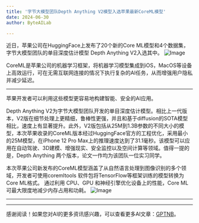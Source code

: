 ```yaml
---
title: '字节大模型团队Depth Anything V2模型入选苹果最新CoreML模型'
date: 2024-06-30
author: ByteAILab

---
```


近日，苹果公司在HuggingFace上发布了20个新的Core ML模型和4个数据集，字节大模型团队的单目深度估计模型 Depth Anything V2入选其中。 ![Image](https://image.jiqizhixin.com/uploads/editor/74961f6f-9700-4870-8128-c1aff7ceafe1/1719564121019.png)

CoreML是苹果公司的机器学习框架，将机器学习模型集成到iOS，MacOS等设备上高效运行，可在无需互联网连接的情况下执行复杂的AI任务，从而增强用户隐私并减少延迟。

---
苹果开发者可以利用这些模型更容易地构建智能、安全的AI应用。

Depth Anything V2为字节大模型团队开发的单目深度估计模型。相比上一代版本，V2版在细节处理上更精细，鲁棒性更强，并且和基于diffusion的SOTA模型相比，速度上有显著提升。此外，V2版包括从25M到1.3B参数的不同大小的模型，本次苹果收录的CoreML版本经过HuggingFace官方的工程优化，采用最小的25M模型，在iPhone 12 Pro Max上的推理速度达到了31.1毫秒。该模型可以应用在自动驾驶、3D建模、增强现实、安全监控以及空间计算等领域。值得一提的是，Depth Anything 两个版本，论文一作均为该团队一位实习同学。

本次苹果公司新发布的CoreML模型涵盖了从自然语言处理到图像识别的多个领域，开发者可使用coremltools 软件包将TensorFlow等框架训练的模型转换为Core ML格式。 通过利用 CPU、GPU 和神经引擎优化设备上的性能，Core ML可最大限度地减少内存占用和功耗。 ![Image](https://image.jiqizhixin.com/uploads/editor/b57ca6d3-848a-4a8d-bb6c-3472dc20bc73/1719564121048.png)

---
---
感谢阅读！如果您对AI的更多资讯感兴趣，可以查看更多AI文章：[GPTNB](https://gptnb.com)。